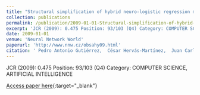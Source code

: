 ```yaml
---
title: "Structural simplification of hybrid neuro-logistic regression models in multispectral analysis of remote sensed data"
collection: publications
permalink: /publication/2009-01-01-Structural-simplification-of-hybrid-neuro-logistic-regression-models-in-multispectral-analysis-of-remote-sensed-data
excerpt: 'JCR (2009): 0.475 Position: 93/103 (Q4) Category: COMPUTER SCIENCE, ARTIFICIAL INTELLIGENCE'
date: 2009-01-01
venue: 'Neural Network World'
paperurl: 'http://www.nnw.cz/obsahy09.html'
citation: ' Pedro Antonio Gutiérrez,  César Hervás-Martínez,  Juan Carlos Fernández,  M. Jurado-Expósito,  J.M Peña-Barragán,  F. López-Granados, &quot;Structural simplification of hybrid neuro-logistic regression models in multispectral analysis of remote sensed data.&quot; Neural Network World, Vol.19(1), 2009, pp.3-20.'
---
```

JCR (2009): 0.475 Position: 93/103 (Q4) Category: COMPUTER SCIENCE, ARTIFICIAL INTELLIGENCE

[Access paper here](http://www.nnw.cz/obsahy09.html){:target="_blank"}
